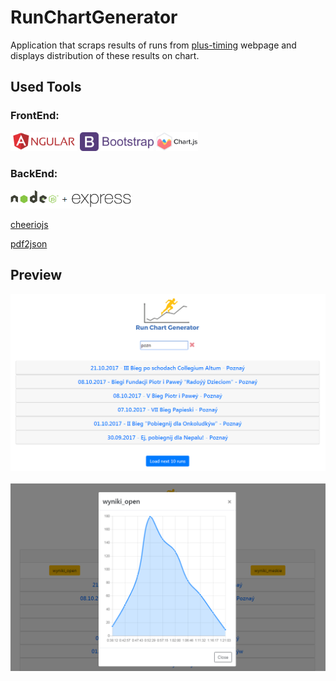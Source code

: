 # RunChartGenerator
Application that scraps results of runs from [plus-timing](https://plus-timing.pl) webpage and displays distribution of these results on chart.

## Used Tools
### **FrontEnd:** ###
<img src="https://raw.githubusercontent.com/ArkejGit/RunChartGenerator/master/img/angular-logo.png" height="30"/>
<img src="https://raw.githubusercontent.com/ArkejGit/RunChartGenerator/master/img/bootstrap-logo.png" height="30"/>
<img src="https://raw.githubusercontent.com/ArkejGit/RunChartGenerator/master/img/chartjs-logo.png" height="30"/>
 
### **BackEnd:** ###
<img src="https://raw.githubusercontent.com/ArkejGit/RunChartGenerator/master/img/node-plus-express-logo.png" height="30"/>

[cheeriojs](https://github.com/cheeriojs/cheerio)

[pdf2json](https://github.com/modesty/pdf2json)


## Preview
<p align="center">
  <img src="https://raw.githubusercontent.com/ArkejGit/RunChartGenerator/master/img/run-chart-generator-preview.png" width="600"/></br></br>
  <img src="https://raw.githubusercontent.com/ArkejGit/RunChartGenerator/master/img/run-chart-generator-preview2.png" width="600"/>
</p>
